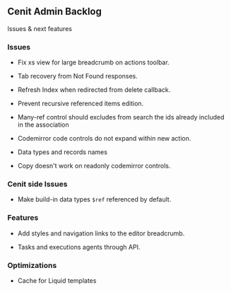 
## Cenit Admin Backlog

Issues & next features

### Issues

- Fix xs view for large breadcrumb on actions toolbar.

- Tab recovery from Not Found responses.

- Refresh Index when redirected from delete callback.

- Prevent recursive referenced items edition.
 
- Many-ref control should excludes from search the ids already included in the association

- Codemirror code controls do not expand within new action.

- Data types and records names

- Copy doesn't work on readonly codemirror controls.

### Cenit side Issues

- Make build-in data types `$ref` referenced by default.

### Features

- Add styles and navigation links to the editor breadcrumb.

- Tasks and executions agents through API. 

### Optimizations

- Cache for Liquid templates
